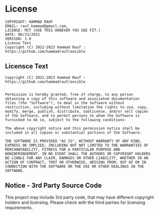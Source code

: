 # License
    COPYRIGHT: HAMMAD RAUF
    EMAIL: rauf.hammad@gmail.com, 
    LICENSE: MIT (USE THIS HOWEVER YOU SEE FIT.)
    DATE: 06/23/2022
    VERSION: 1.0
    License Text
    Copyright (C) 2022-2023 Hammad Rauf : https://github.com/hammadrauf/ansible

## Licensce Text
```
Copyright (C) 2022-2023 Hammad Rauf : https://github.com/hammadrauf/ansible


Permission is hereby granted, free of charge, to any person
obtaining a copy of this software and associated documentation
files (the "Software"), to deal in the Software without
restriction, including without limitation the rights to use, copy,
modify, merge, publish, distribute, sublicense, and/or sell copies
of the Software, and to permit persons to whom the Software is
furnished to do so, subject to the following conditions:

The above copyright notice and this permission notice shall be
included in all copies or substantial portions of the Software.

THE SOFTWARE IS PROVIDED "AS IS", WITHOUT WARRANTY OF ANY KIND,
EXPRESS OR IMPLIED, INCLUDING BUT NOT LIMITED TO THE WARRANTIES OF
MERCHANTABILITY, FITNESS FOR A PARTICULAR PURPOSE AND
NONINFRINGEMENT. IN NO EVENT SHALL THE AUTHORS OR COPYRIGHT HOLDERS
BE LIABLE FOR ANY CLAIM, DAMAGES OR OTHER LIABILITY, WHETHER IN AN
ACTION OF CONTRACT, TORT OR OTHERWISE, ARISING FROM, OUT OF OR IN
CONNECTION WITH THE SOFTWARE OR THE USE OR OTHER DEALINGS IN THE
SOFTWARE.
```

## Notice - 3rd Party Source Code
This project may include 3rd party code, that may have different copyright holders and licensing. Please check with the third parties for licensing requirements.

